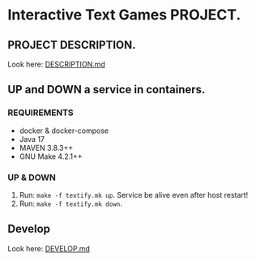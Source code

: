 ﻿# Interactive Text Games PROJECT.

## PROJECT DESCRIPTION.
Look here: [DESCRIPTION.md](DESCRIPTION.md)

## UP and DOWN a service in containers.
### REQUIREMENTS
- docker & docker-compose
- Java 17
- MAVEN 3.8.3++
- GNU Make 4.2.1++

### UP & DOWN
1. Run: `make -f textify.mk up`.
   Service be alive even after host restart!
2. Run: `make -f textify.mk down`.

## Develop
Look here: [DEVELOP.md](DEVELOP.md)
